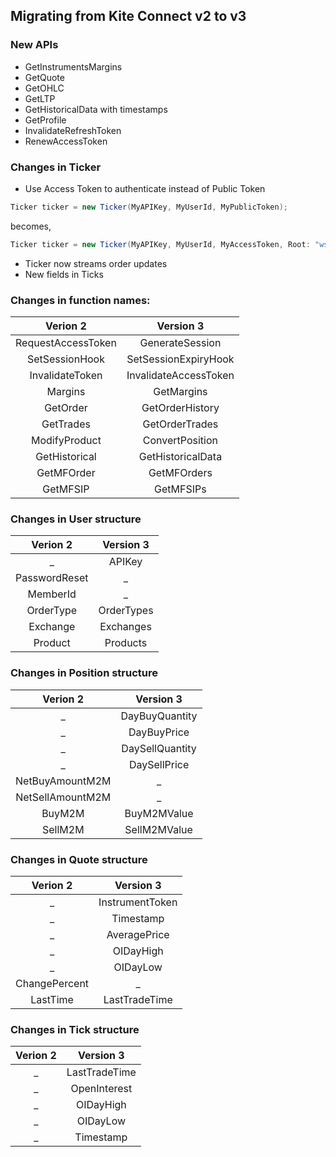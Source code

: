 ## Migrating from Kite Connect v2 to v3

### New APIs

* GetInstrumentsMargins
* GetQuote
* GetOHLC
* GetLTP
* GetHistoricalData with timestamps
* GetProfile
* InvalidateRefreshToken
* RenewAccessToken

### Changes in Ticker

* Use Access Token to authenticate instead of Public Token

```csharp
Ticker ticker = new Ticker(MyAPIKey, MyUserId, MyPublicToken);
```

becomes,

```csharp
Ticker ticker = new Ticker(MyAPIKey, MyUserId, MyAccessToken, Root: "wss://websocket.kite.trade/v3");
```

* Ticker now streams order updates
* New fields in Ticks

### Changes in function names:

| Verion 2 | Version 3 |
| :---: | :---: |
| RequestAccessToken | GenerateSession |
| SetSessionHook | SetSessionExpiryHook |
| InvalidateToken | InvalidateAccessToken |
| Margins | GetMargins |
| GetOrder | GetOrderHistory |
| GetTrades | GetOrderTrades |
| ModifyProduct | ConvertPosition |
| GetHistorical | GetHistoricalData |
| GetMFOrder | GetMFOrders |
| GetMFSIP | GetMFSIPs |

### Changes in User structure

| Verion 2 | Version 3 |
| :---: | :---: |
| _ | APIKey |
| PasswordReset | _ |
| MemberId | _ |
| OrderType | OrderTypes |
| Exchange | Exchanges |
| Product | Products |

<!-- **Added**

* APIKey

**Removed**

* PasswordReset
* MemberId

**Changed**

* OrderType &rarr; OrderTypes
* Exchange &rarr; Exchanges
* Product &rarr; Products -->

### Changes in Position structure

| Verion 2 | Version 3 |
| :---: | :---: |
| _ | DayBuyQuantity |
| _ | DayBuyPrice |
| _ | DaySellQuantity |
| _ | DaySellPrice |
| NetBuyAmountM2M | _ |
| NetSellAmountM2M | _ |
| BuyM2M | BuyM2MValue |
| SellM2M | SellM2MValue |

<!-- **Added**

* DayBuyQuantity
* DayBuyValue
* DayBuyPrice
* DaySellQuantity
* DaySellValue
* DaySellPrice

**Removed**

* NetBuyAmountM2M
* NetSellAmountM2M

**Changed**

* BuyM2M &rarr; BuyM2MValue
* SellM2M &rarr; SellM2MValue -->

### Changes in Quote structure

| Verion 2 | Version 3 |
| :---: | :---: |
| _ | InstrumentToken |
| _ | Timestamp |
| _ | AveragePrice |
| _ | OIDayHigh |
| _ | OIDayLow |
| ChangePercent | _ |
| LastTime | LastTradeTime |

<!-- **Added**
* InstrumentToken
* Timestamp
* AveragePrice
* OIDayHigh
* OIDayLow
    
**Removed**
* ChangePercent

**Changes**
* LastTime &rarr; LastTradeTime -->

### Changes in Tick structure

| Verion 2 | Version 3 |
| :---: | :---: |
| _ | LastTradeTime |
| _ | OpenInterest |
| _ | OIDayHigh |
| _ | OIDayLow |
| _ | Timestamp |

<!-- **Added**

* LastTradeTime
* OpenInterest
* OIDayHigh
* OIDayLow
* Timestamp -->
